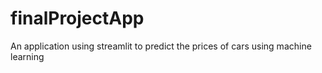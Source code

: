 # finalProjectApp
An application using streamlit to predict the prices of cars using machine  learning
